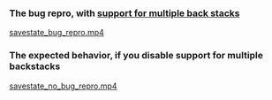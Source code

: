 ### The bug repro, with [support for multiple back stacks](https://developer.android.com/guide/navigation/backstack/multi-back-stacks#navoptions)
[savestate_bug_repro.mp4](videos%2Fsavestate_bug_repro.mp4)

### The expected behavior, if you disable support for multiple backstacks 
[savestate_no_bug_repro.mp4](videos%2Fsavestate_no_bug_repro.mp4)
